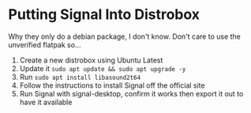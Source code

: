# Putting Signal Into Distrobox

Why they only do a debian package, I don't know.  Don't care to use the unverified flatpak so...

1. Create a new distrobox using Ubuntu Latest
2. Update it `sudo apt update && sudo apt upgrade -y`
3. Run `sudo apt install libasound2t64`
4. Follow the instructions to install Signal off the official site
5. Run Signal with signal-desktop, confirm it works then export it out to have it available
